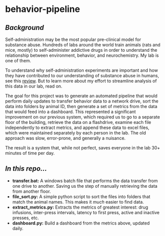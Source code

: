 # behavior-pipeline

## *Background*

Self-administration may be the most popular pre-clinical model for substance abuse. Hundreds of labs around the world train animals (rats and mice, mostly) to self-administer addictive drugs in order to understand the relationship between environment, behavior, and neurochemistry. My lab is one of them.

To understand why self-administration experiments are important and how they have contributed to our understanding of substance abuse in humans, see this [review](https://www.sciencedirect.com/science/article/pii/S0149763410001764). But to learn more about my effort to streamline analysis of this data in our lab, read on.

The goal for this project was to generate an automated pipeline that would perform daily updates to transfer behavior data to a network drive, sort the data into folders by animal ID, then generate a set of metrics from the data that would feed into a dashboard. This represented a significant improvement on our previous system, which required us to go to a separate floor of the building, retrieve the data on a flashdrive, examine each file independently to extract metrics, and append these data to excel files, which were maintained separately by each person in the lab. The old approach was slow, error-prone, and generally a nuisance.

The result is a system that, while not perfect, saves everyone in the lab 30+ minutes of time per day. 

## *In this repo...*
* **transfer.bat:** A windows batch file that performs the data transfer from one drive to another. Saving us the step of manually retrieving the data from another floor.
* **file_sort.py:** A simple python script to sort the files into folders that match the animal names. This makes it _much_ easier to find data.
* **extract_metrics.py:** Extracts the metrics of greatest interest: drug infusions, inter-press intervals, latency to first press, active and inactive presses, etc.
* **dashboard.py:** Build a dashboard from the metrics above, updated daily.
